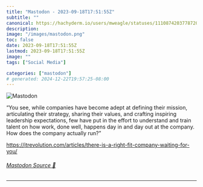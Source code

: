 ```yaml
---
title: "Mastodon - 2023-09-18T17:51:55Z"
subtitle: ""
canonical: https://hachyderm.io/users/mweagle/statuses/111087420377872049
description:
image: "/images/mastodon.png"
toc: false
date: 2023-09-18T17:51:55Z
lastmod: 2023-09-18T17:51:55Z
image: ""
tags: ["Social Media"]

categories: ["mastodon"]
# generated: 2024-12-22T19:57:25-08:00
---
```

![Mastodon](/images/mastodon.png)

<p>“You see, while companies have become adept at defining their mission, articulating their strategy, sharing their values, and crafting inspiring leadership expectations, few have put in the effort to understand and train talent on how work, done well, happens day in and day out at the company. How does the company actually run?”</p><p><a href="https://itrevolution.com/articles/there-is-a-right-fit-company-waiting-for-you/" target="_blank" rel="nofollow noopener noreferrer" translate="no"><span class="invisible">https://</span><span class="ellipsis">itrevolution.com/articles/ther</span><span class="invisible">e-is-a-right-fit-company-waiting-for-you/</span></a></p>


###### [Mastodon Source 🐘](https://hachyderm.io/@mweagle/111087420377872049)

___
